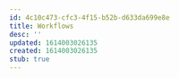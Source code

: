 ```yaml
---
id: 4c10c473-cfc3-4f15-b52b-d633da699e8e
title: Workflows
desc: ''
updated: 1614003026135
created: 1614003026135
stub: true
---
```


